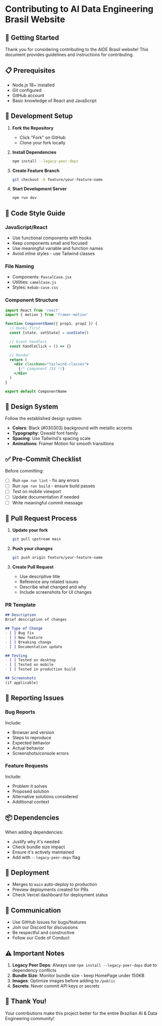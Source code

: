 # Contributing to AI Data Engineering Brasil Website

## 🎯 Getting Started

Thank you for considering contributing to the AIDE Brasil website! This document provides guidelines and instructions for contributing.

## 📋 Prerequisites

- Node.js 18+ installed
- Git configured
- GitHub account
- Basic knowledge of React and JavaScript

## 🔧 Development Setup

1. **Fork the Repository**
   - Click "Fork" on GitHub
   - Clone your fork locally

2. **Install Dependencies**
   ```bash
   npm install --legacy-peer-deps
   ```

3. **Create Feature Branch**
   ```bash
   git checkout -b feature/your-feature-name
   ```

4. **Start Development Server**
   ```bash
   npm run dev
   ```

## 📝 Code Style Guide

### JavaScript/React
- Use functional components with hooks
- Keep components small and focused
- Use meaningful variable and function names
- Avoid inline styles - use Tailwind classes

### File Naming
- Components: `PascalCase.jsx`
- Utilities: `camelCase.js`
- Styles: `kebab-case.css`

### Component Structure
```jsx
import React from 'react'
import { motion } from 'framer-motion'

function ComponentName({ prop1, prop2 }) {
  // Hooks first
  const [state, setState] = useState()

  // Event handlers
  const handleClick = () => {}

  // Render
  return (
    <div className="tailwind-classes">
      {/* Component JSX */}
    </div>
  )
}

export default ComponentName
```

## 🎨 Design System

Follow the established design system:
- **Colors**: Black (#030303) background with metallic accents
- **Typography**: Oswald font family
- **Spacing**: Use Tailwind's spacing scale
- **Animations**: Framer Motion for smooth transitions

## ✅ Pre-Commit Checklist

Before committing:
- [ ] Run `npm run lint` - fix any errors
- [ ] Run `npm run build` - ensure build passes
- [ ] Test on mobile viewport
- [ ] Update documentation if needed
- [ ] Write meaningful commit message

## 🔄 Pull Request Process

1. **Update your fork**
   ```bash
   git pull upstream main
   ```

2. **Push your changes**
   ```bash
   git push origin feature/your-feature-name
   ```

3. **Create Pull Request**
   - Use descriptive title
   - Reference any related issues
   - Describe what changed and why
   - Include screenshots for UI changes

### PR Template
```markdown
## Description
Brief description of changes

## Type of Change
- [ ] Bug fix
- [ ] New feature
- [ ] Breaking change
- [ ] Documentation update

## Testing
- [ ] Tested on desktop
- [ ] Tested on mobile
- [ ] Tested in production build

## Screenshots
(if applicable)
```

## 🐛 Reporting Issues

### Bug Reports
Include:
- Browser and version
- Steps to reproduce
- Expected behavior
- Actual behavior
- Screenshots/console errors

### Feature Requests
Include:
- Problem it solves
- Proposed solution
- Alternative solutions considered
- Additional context

## 📦 Dependencies

When adding dependencies:
- Justify why it's needed
- Check bundle size impact
- Ensure it's actively maintained
- Add with `--legacy-peer-deps` flag

## 🚀 Deployment

- Merges to `main` auto-deploy to production
- Preview deployments created for PRs
- Check Vercel dashboard for deployment status

## 💬 Communication

- Use GitHub Issues for bugs/features
- Join our Discord for discussions
- Be respectful and constructive
- Follow our Code of Conduct

## ⚠️ Important Notes

1. **Legacy Peer Deps**: Always use `npm install --legacy-peer-deps` due to dependency conflicts
2. **Bundle Size**: Monitor bundle size - keep HomePage under 150KB
3. **Images**: Optimize images before adding to `/public`
4. **Secrets**: Never commit API keys or secrets

## 🙏 Thank You!

Your contributions make this project better for the entire Brazilian AI & Data Engineering community!